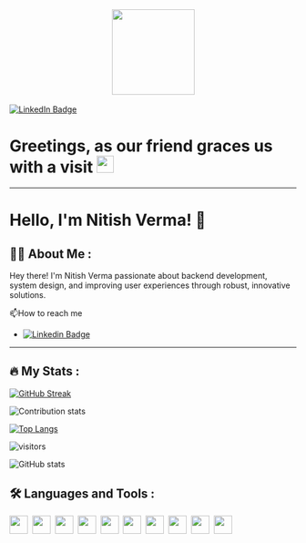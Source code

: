 <div id="header" align="center">
  <img src="https://media.giphy.com/media/jzHFPlw89eTqU/giphy.gif" width="145px" height="150px"/>
</div>
<br>

<div id="badges">
  <a href="https://www.linkedin.com/in/nitver20/">
    <img src="https://img.shields.io/badge/LinkedIn-blue?style=for-the-badge&logo=linkedin&logoColor=white" alt="LinkedIn Badge"/>
  </a>
</div>

<!-- <img src="https://komarev.com/ghpvc/?username=Nitish236&style=flat-square&color=blue" alt="views"/> -->

<h1>
  Greetings, as our friend graces us with a visit
  <img src="https://media.giphy.com/media/hvRJCLFzcasrR4ia7z/giphy.gif" width="30px"/>
</h1>

---

# Hello, I'm Nitish Verma! 👋

## :man_technologist: About Me :

Hey there! I'm Nitish Verma passionate about backend development, system design, and improving user experiences through robust, innovative solutions.

:mailbox:How to reach me

- [![Linkedin Badge](https://img.shields.io/badge/LinkedIn-blue?style=for-the-badge&logo=linkedin&logoColor=white)](https://www.linkedin.com/in/nitver20/)

<!-- --- -->
<!-- # :zap: Recent Activity -->

<!--START_SECTION:activity-->
<!--END_SECTION:activity-->

<!-- --- -->

<!-- # Todoist Stats -->

<!-- TODO-IST:START -->
<!-- TODO-IST:END -->

---

## :fire: My Stats :

[![GitHub Streak](https://streak-stats.demolab.com?user=Nitish236&theme=gruvbox)](https://git.io/streak-stats)

![Contribution stats](https://github-contributor-stats.vercel.app/api?username=Nitish236&combine_all_yearly_contributions=true&hide=B&theme=default)

[![Top Langs](https://github-readme-stats.vercel.app/api/top-langs/?username=Nitish236&layout=compact&theme=vision-friendly-dark&langs_count=8)](https://github.com/Nitish236/github-readme-stats)

![visitors](https://visitor-badge.glitch.me/badge?page_id=page_id&left_color=green&right_color=red)

![GitHub stats](https://github-readme-stats.vercel.app/api?username=Nitish236&show_icons=true&theme=radical)

## :hammer_and_wrench: Languages and Tools :

<div>
<img height="32" width="32" src="https://cdn.simpleicons.org/javascript/#F7DF1E" />&nbsp;
<img height="32" width="32" src="https://cdn.simpleicons.org/nodedotjs/#339933" />&nbsp;
<img height="32" width="32" src="https://cdn.simpleicons.org/express/#000000" />&nbsp;
<img height="32" width="32" src="https://cdn.simpleicons.org/mongodb/#47A248" />&nbsp;
<img height="32" width="32" src="https://cdn.simpleicons.org/postgresql/#4169E1" />&nbsp;
<img height="32" width="32" src="https://cdn.simpleicons.org/socketdotio/#010101" />&nbsp;
<img height="32" width="32" src="https://cdn.simpleicons.org/nextdotjs/#000000" />&nbsp;
<img height="32" width="32" src="https://cdn.simpleicons.org/html5/#E34F26" />&nbsp;
<img height="32" width="32" src="https://cdn.simpleicons.org/css3/#1572B6" />&nbsp;
<img height="32" width="32" src="https://cdn.simpleicons.org/docker/#2496ED" />&nbsp;
</div>
